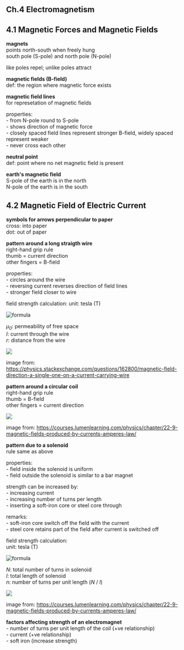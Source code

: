## Ch.4 Electromagnetism

## 4.1 Magnetic Forces and Magnetic Fields

**magnets**  
points north-south when freely hung  
south pole (S-pole) and north pole (N-pole)  

like poles repel; unlike poles attract

**magnetic fields (B-field)**  
def: the region where magnetic force exists  

**magnetic field lines**  
for represetation of magnetic fields  

properties:  
\- from N-pole round to S-pole  
\- shows direction of magnetic force  
\- closely spaced field lines represent stronger B-field, widely spaced represent weaker  
\- never cross each other  

**neutral point**  
def: point where no net magnetic field is present  

**earth's magnetic field**  
S-pole of the earth is in the north  
N-pole of the earth is in the south  

## 4.2 Magnetic Field of Electric Current  

**symbols for arrows perpendicular to paper**  
cross: into paper  
dot: out of paper  

**pattern around a long straigth wire**  
right-hand grip rule  
thumb = current direction  
other fingers = B-field  

properties:  
\- circles around the wire  
\- reversing current reverses direction of field lines  
\- stronger field closer to wire  

field strength calculation:
unit: tesla (T)

![formula](https://render.githubusercontent.com/render/math?math=\LARGE\\\B=\frac{\mu_0I}{2{\pi}r})  

*μ<sub>0</sub>*: permeability of free space  
*I*: current through the wire  
*r*: distance from the wire  

<img src="https://i.stack.imgur.com/4iM3O.jpg">  

image from: https://physics.stackexchange.com/questions/162800/magnetic-field-direction-a-single-one-on-a-current-carrying-wire

**pattern around a circular coil**  
right-hand grip rule  
thumb = B-field  
other fingers = current direction  

<img src="https://s3-us-west-2.amazonaws.com/courses-images-archive-read-only/wp-content/uploads/sites/222/2014/12/20110618/Figure_23_09_02a.jpg">  

image from: https://courses.lumenlearning.com/physics/chapter/22-9-magnetic-fields-produced-by-currents-amperes-law/

**pattern due to a solenoid**  
rule same as above  

properties:  
\- field inside the solenoid is uniform  
\- field outside the solenoid is similar to a bar magnet  

strength can be increased by:  
\- increasing current  
\- increasing number of turns per length  
\- inserting a soft-iron core or steel core through  

remarks:  
\- soft-iron core switch off the field with the current  
\- steel core retains part of the field after current is switched off

field strength calculation:  
unit: tesla (T)  

![formula](https://render.githubusercontent.com/render/math?math=\LARGE\\\B=\frac{\mu_0NI}{l}=\mu_0nI)  

*N*: total number of turns in solenoid  
*l*: total length of solenoid  
*n*: number of turns per unit length (*N* / *l*)  

<img src="https://s3-us-west-2.amazonaws.com/courses-images-archive-read-only/wp-content/uploads/sites/222/2014/12/20110619/Figure_23_09_03a.jpg">  

image from: https://courses.lumenlearning.com/physics/chapter/22-9-magnetic-fields-produced-by-currents-amperes-law/  

**factors affecting strength of an electromagnet**  
\- number of turns per unit length of the coil (+ve relationship)  
\- current (+ve relationship)  
\- soft iron (increase strength)  